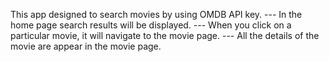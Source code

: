 This app designed to search movies by using OMDB API key.
--- In the home page search results will be displayed.
--- When you click on a particular movie, it will navigate to the movie page.
--- All the details of the movie are appear in the movie page.